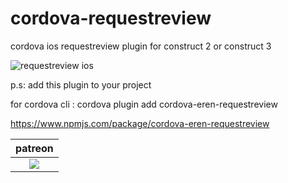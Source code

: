 # cordova-requestreview
cordova ios requestreview plugin for construct 2 or construct 3

![requestreview ios](https://i.imgur.com/3NMRuTN.png)

p.s: 
add this plugin to your project

for cordova cli : cordova plugin add cordova-eren-requestreview

https://www.npmjs.com/package/cordova-eren-requestreview


<table>
<thead>
<tr>
<th>patreon</th>
</tr>
</thead>
<tbody>
<td style="text-align:center"><a href="https://www.patreon.com/oyun" target="_blank"><img src="https://i.imgur.com/T4hQeAV.png"></img></a></td>
</tr>
</tbody>
</table>